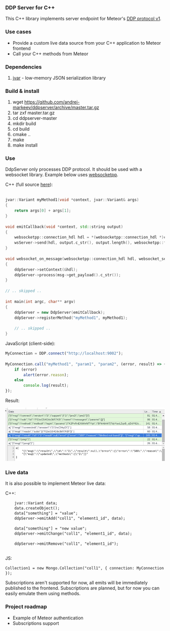 ### DDP Server for C++

This C++ library implements server endpoint for Meteor's [DDP protocol v1](https://github.com/meteor/meteor/blob/devel/packages/ddp/DDP.md).

### Use cases

- Provide a custom live data source from your C++ application to Meteor frontend
- Call your C++ methods from Meteor

### Dependencies

1. [jvar](https://github.com/YasserAsmi/jvar) - low-memory JSON serialization library

### Build & install

1. wget https://github.com/andrei-markeev/ddpserver/archive/master.tar.gz
2. tar zxf master.tar.gz
3. cd ddpserver-master
4. mkdir build
5. cd build
6. cmake ..
7. make
8. make install

### Use

DdpServer only processes DDP protocol. It should be used with a websocket
library. Example below uses [websocketpp](https://github.com/zaphoyd/websocketpp).

C++ (full source [here](https://github.com/andrei-markeev/ddpserver/blob/master/examples/websocketpp.cpp)):

```cpp

jvar::Variant myMethod1(void *context, jvar::Variant& args)
{
	return args[0] + args[1];
}

void emitCallback(void *context, std::string output)
{
    websocketpp::connection_hdl hdl = *(websocketpp::connection_hdl *)context;
    wsServer->send(hdl, output.c_str(), output.length(), websocketpp::frame::opcode::text);
}

void websocket_on_message(websocketpp::connection_hdl hdl, websocket_server::message_ptr msg)
{
    ddpServer->setContext(&hdl);
    ddpServer->process(msg->get_payload().c_str());
}

// .. skipped ..

int main(int argc, char** argv)
{
	ddpServer = new DdpServer(emitCallback);
	ddpServer->registerMethod("myMethod1", myMethod1);

	// .. skipped ..
}

```

JavaScript (client-side):

```javascript
MyConnection = DDP.connect("http://localhost:9002");

MyConnection.call("myMethod1", "param1", "param2", (error, result) => {
	if (error)
		alert(error.reason);
	else
		console.log(result);
});

```

Result:

![screenshot](https://github.com/andrei-markeev/ddpserver/blob/master/examples/websocketpp.png)

### Live data

It is also possible to implement Meteor live data:

C++:

```
    jvar::Variant data;
    data.createObject();
    data["something"] = "value";
	ddpServer->emitAdd("coll1", "element1_id", data);
	
    data["something"] = "new value";
    ddpServer->emitChange("coll1", "element1_id", data);

    ddpServer->emitRemove("coll1", "element1_id");	
	
```

JS:

```
Collection1 = new Mongo.Collection("coll1", { connection: MyConnection });

```

Subscriptions aren't supported for now, all emits will be immediately published
to the frontend. Subscriptions are planned, but for now you can easily emulate
them using methods.

### Project roadmap

 - Example of Meteor authentication
 - Subscriptions support
